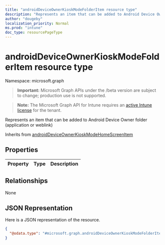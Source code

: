 ```yaml
---
title: "androidDeviceOwnerKioskModeFolderItem resource type"
description: "Represents an item that can be added to Android Device Owner folder (application or weblink)"
author: "dougeby"
localization_priority: Normal
ms.prod: "intune"
doc_type: resourcePageType
---
```


# androidDeviceOwnerKioskModeFolderItem resource type

Namespace: microsoft.graph

> **Important:** Microsoft Graph APIs under the /beta version are subject to change; production use is not supported.

> **Note:** The Microsoft Graph API for Intune requires an [active Intune license](https://go.microsoft.com/fwlink/?linkid=839381) for the tenant.

Represents an item that can be added to Android Device Owner folder (application or weblink)


Inherits from [androidDeviceOwnerKioskModeHomeScreenItem](../resources/intune-deviceconfig-androiddeviceownerkioskmodehomescreenitem.md)

## Properties
|Property|Type|Description|
|:---|:---|:---|

## Relationships
None

## JSON Representation
Here is a JSON representation of the resource.
<!-- {
  "blockType": "resource",
  "@odata.type": "microsoft.graph.androidDeviceOwnerKioskModeFolderItem"
}
-->
``` json
{
  "@odata.type": "#microsoft.graph.androidDeviceOwnerKioskModeFolderItem"
}
```






